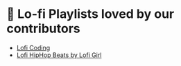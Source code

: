 # 💖 Lo-fi Playlists loved by our contributors
- [Lofi Coding](https://open.spotify.com/playlist/0KTlCSP1LV63gjvHGYEI0D)
- [Lofi HipHop Beats by Lofi Girl](https://open.spotify.com/playlist/0vvXsWCC9xrXsKd4FyS8kM)

